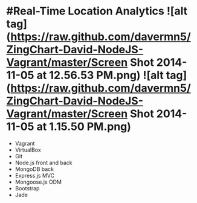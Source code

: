 #**Real-Time Location Analytics**
![alt tag](https://raw.github.com/davermn5/ZingChart-David-NodeJS-Vagrant/master/Screen Shot 2014-11-05 at 12.56.53 PM.png)
![alt tag](https://raw.github.com/davermn5/ZingChart-David-NodeJS-Vagrant/master/Screen Shot 2014-11-05 at 1.15.50 PM.png)
============================
- Vagrant
- VirtualBox
- Git
- Node.js front and back
- MongoDB back
- Express.js MVC
- Mongoose.js ODM
- Bootstrap
- Jade
